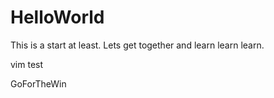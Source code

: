# HelloWorld

This is a start at least.
Lets get together and learn learn learn.

vim test

GoForTheWin
